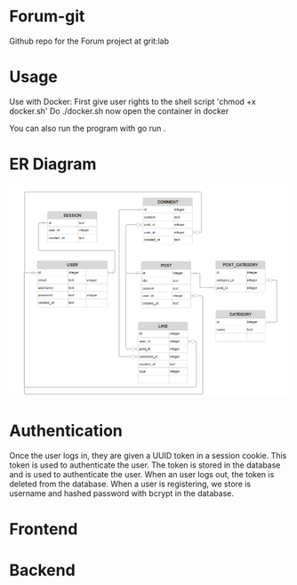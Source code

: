 # Forum-git

Github repo for the Forum project at grit:lab

# Usage

Use with Docker: First give user rights to the shell script 'chmod +x docker.sh'
Do ./docker.sh
now open the container in docker

You can also run the program with go run .

# ER Diagram

![alt text](ERD.png)

# Authentication
Once the user logs in, they are given a UUID token in a session cookie. This token is used to authenticate the user. The token is stored in the database and is used to authenticate the user. When an user logs out, the token is deleted from the database. When a user is registering, we store is username and hashed password with bcrypt in the database.

# Frontend

# Backend